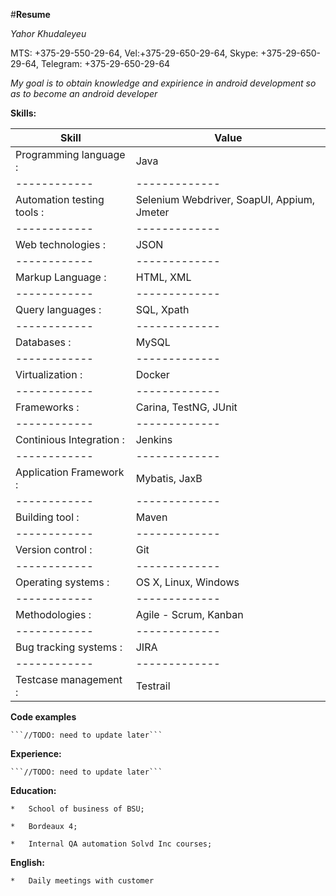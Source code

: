 #**Resume**

*Yahor Khudaleyeu*

MTS: +375-29-550-29-64, Vel:+375-29-650-29-64, Skype: +375-29-650-29-64, Telegram: +375-29-650-29-64

*My goal is to obtain knowledge and expirience in android development so as to become an android developer*

**Skills:**

Skill	|	Value
------------ | -------------
Programming language : | Java
------------ | -------------
Automation testing tools :  | Selenium Webdriver, SoapUI, Appium, Jmeter
------------ | -------------
Web technologies :  | JSON
------------ | -------------
Markup Language :  | HTML, XML
------------ | -------------
Query languages :  | SQL, Xpath
------------ | -------------
Databases :  | MySQL
------------ | -------------
Virtualization :  | Docker
------------ | -------------
Frameworks :  | Carina, TestNG, JUnit
------------ | -------------
Continious Integration :  | Jenkins
------------ | -------------
Application Framework :  | Mybatis, JaxB
------------ | -------------
Building tool :  | Maven
------------ | -------------
Version control :  | Git
------------ | -------------
Operating systems :  | OS X, Linux, Windows
------------ | -------------
Methodologies :  | Agile - Scrum, Kanban
------------ | -------------
Bug tracking systems :  | JIRA
------------ | -------------
Testcase management :  | Testrail 

**Code examples**

	```//TODO: need to update later```

**Experience:**

	```//TODO: need to update later```

**Education:**

	*	School of business of BSU;

	*	Bordeaux 4;

	*	Internal QA automation Solvd Inc courses;

**English:**

	*	Daily meetings with customer
